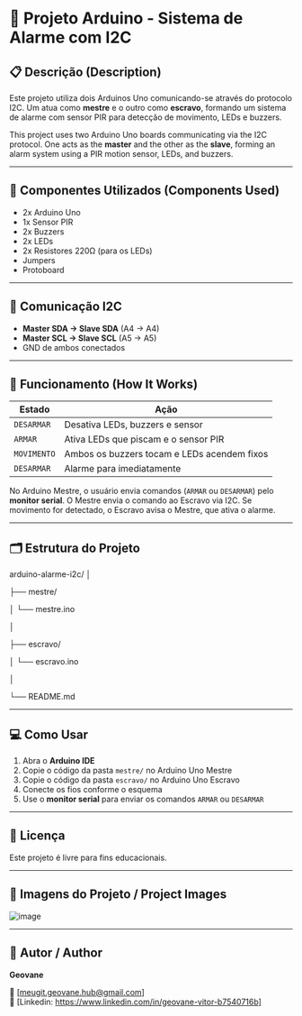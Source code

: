 # 🔐 Projeto Arduino - Sistema de Alarme com I2C

## 📋 Descrição (Description)

Este projeto utiliza dois Arduinos Uno comunicando-se através do protocolo I2C. Um atua como **mestre** e o outro como **escravo**, formando um sistema de alarme com sensor PIR para detecção de movimento, LEDs e buzzers.

This project uses two Arduino Uno boards communicating via the I2C protocol. One acts as the **master** and the other as the **slave**, forming an alarm system using a PIR motion sensor, LEDs, and buzzers.

---

## 🔧 Componentes Utilizados (Components Used)

- 2x Arduino Uno
- 1x Sensor PIR
- 2x Buzzers
- 2x LEDs
- 2x Resistores 220Ω (para os LEDs)
- Jumpers
- Protoboard

---

## 🔗 Comunicação I2C

- **Master SDA → Slave SDA** (A4 → A4)
- **Master SCL → Slave SCL** (A5 → A5)
- GND de ambos conectados

---

## 🚦 Funcionamento (How It Works)

| Estado | Ação |
|--------|------|
| `DESARMAR` | Desativa LEDs, buzzers e sensor |
| `ARMAR` | Ativa LEDs que piscam e o sensor PIR |
| `MOVIMENTO` | Ambos os buzzers tocam e LEDs acendem fixos |
| `DESARMAR` | Alarme para imediatamente |

No Arduino Mestre, o usuário envia comandos (`ARMAR` ou `DESARMAR`) pelo **monitor serial**. O Mestre envia o comando ao Escravo via I2C. Se movimento for detectado, o Escravo avisa o Mestre, que ativa o alarme.

---

## 🗂 Estrutura do Projeto

arduino-alarme-i2c/
│

├── mestre/

│ └── mestre.ino

│

├── escravo/

│ └── escravo.ino

│

└── README.md

---

## 💻 Como Usar

1. Abra o **Arduino IDE**
2. Copie o código da pasta `mestre/` no Arduino Uno Mestre
3. Copie o código da pasta `escravo/` no Arduino Uno Escravo
4. Conecte os fios conforme o esquema
5. Use o **monitor serial** para enviar os comandos `ARMAR` ou `DESARMAR`

---

## 📜 Licença

Este projeto é livre para fins educacionais.

---

## 📸 Imagens do Projeto / Project Images

![image](https://github.com/user-attachments/assets/63f62281-e03d-4137-89f7-ff54e31ba213)

---

## 🤝 Autor / Author

**Geovane**

📧 [meugit.geovane.hub@gmail.com]  
💼 [Linkedin: https://www.linkedin.com/in/geovane-vitor-b7540716b]
